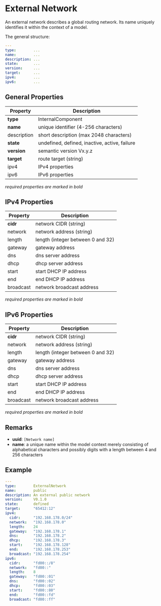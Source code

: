 External Network
=================

An external network describes a global routing network.
Its name uniquely identifies it within the context of a model.

The general structure:

```yaml
---
type:        ...
name:        ...
description: ...
state:       ...
version:     ...
target:      ...
ipv4:        ...
ipv6:        ...
```

General Properties
------------------

| Property         | Description                                     |
|------------------|-------------------------------------------------|
| **type**         | InternalComponent                               |
| **name**         | unique identifier (4-256 characters)            |
| description      | short description (max 2048 characters)         |
| **state**        | undefined, defined, inactive, active, failure   |
| **version**      | semantic version Vx.y.z                         |
| **target**       | route target (string)                           |
| ipv4             | IPv4 properties                                 |
| ipv6             | IPv6 properties                                 |

_required properties are marked in bold_

IPv4 Properties
---------------

| Property         | Description                                     |
|------------------|-------------------------------------------------|
| **cidr**         | network CIDR (string)                           |
| network          | network address (string)                        |
| length           | length (integer between 0 and 32)               |
| gateway          | gateway address                                 |
| dns              | dns server address                              |
| dhcp             | dhcp server address                             |
| start            | start DHCP IP address                           |
| end              | end DHCP IP address                             |
| broadcast        | network broadcast address                       |

_required properties are marked in bold_

IPv6 Properties
---------------

| Property         | Description                                     |
|------------------|-------------------------------------------------|
| **cidr**         | network CIDR (string)                           |
| network          | network address (string)                        |
| length           | length (integer between 0 and 32)               |
| gateway          | gateway address                                 |
| dns              | dns server address                              |
| dhcp             | dhcp server address                             |
| start            | start DHCP IP address                           |
| end              | end DHCP IP address                             |
| broadcast        | network broadcast address                       |

_required properties are marked in bold_

Remarks
-------

- **uuid**: `[Network name]`
- **name**: a unique name within the model context merely consisting of alphabetical characters and possibly digits with a length between 4 and 256 characters

Example
-------

```yaml
---
type:        ExternalNetwork
name:        public
description: An external public network
version:     V0.1.0
state:       defined
target:      "65412:12"
ipv4:
  cidr:      "192.168.178.0/24"
  network:   "192.168.178.0"
  length:    24
  gateway:   "192.168.178.1"
  dns:       "192.168.178.2"
  dhcp:      "192.168.178.3"
  start:     "192.168.178.128"
  end:       "192.168.178.253"
  broadcast: "192.168.178.254"
ipv6:
  cidr:      "fd00::/8"
  network:   "fd00::"
  length:    8
  gateway:   "fd00::01"
  dns:       "fd00::02"
  dhcp:      "fd00::03"
  start:     "fd00::80"
  end:       "fd00::fd"
  broadcast: "fd00::ff"
```
